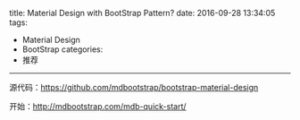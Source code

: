 title: Material Design with BootStrap Pattern?
date: 2016-09-28 13:34:05
tags:
- Material Design
- BootStrap
categories:
- 推荐
---

源代码：https://github.com/mdbootstrap/bootstrap-material-design

开始：http://mdbootstrap.com/mdb-quick-start/